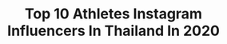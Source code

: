 ---
title: Top 10 Athletes Instagram Influencers In Thailand In 2020
description: >-
  Find top athletes Instagram influencers in Thailand in 2020. Most popular hashtags: #boxing #nevergiveup #training #kickboxing.
platform: Instagram
profiles:
  - username: "maratgrigorian"
    fullname: >-
      Marat Grigorian
    location: "Thailand"
    followers: 36872
    engagement: 947
    commentsToLikes: 0.013232
    avatar: "https://scontent-ams4-1.cdninstagram.com/v/t51.2885-19/s320x320/59555375_325621451461793_579063034333364224_n.jpg?_nc_ht=scontent-ams4-1.cdninstagram.com&_nc_ohc=ahNot9y4sEIAX9J0FkY&oh=61569a2cf9c282e4ed101be2c65b23e2&oe=5EBA9C54"
    verified: false
    hashtags: "#church, #lionheart, #mg, #culture"
  - username: "richyoranate"
    fullname: >-
      Richy Oranate D.caballes
    location: "Thailand"
    followers: 481160
    engagement: 1040
    commentsToLikes: 0.007749
    avatar: "https://scontent-lhr8-1.cdninstagram.com/v/t51.2885-19/s320x320/47691219_224294045117447_1940124121597739008_n.jpg?_nc_ht=scontent-lhr8-1.cdninstagram.com&_nc_ohc=Fe3nURbhPc0AX9ikq0A&oh=3c4afdc36b34257cbb3b650eca3b9c16&oe=5EBB1B2C"
    verified: true
    hashtags: "#sundayinsaintgermainth, #lauramercierthailand, #aurame, #godblessyou"
  - username: "tristando19"
    fullname: >-
      Tristan Do
    location: "Thailand"
    followers: 474552
    engagement: 322
    commentsToLikes: 0.004212
    avatar: "https://scontent-lhr8-1.cdninstagram.com/v/t51.2885-19/s320x320/15035091_895951410504303_4535057780322598912_a.jpg?_nc_ht=scontent-lhr8-1.cdninstagram.com&_nc_ohc=rs81WbzrnTcAX9GfMwd&oh=830a71a096f7454810b0c6c8b27928c9&oe=5EB9FA94"
    verified: true
    hashtags: "#repost, #bread, #sukhumvit47, #bangkokfoodies"
  - username: "gregorychoplinofficial"
    fullname: >-
      Gregory Choplin
    location: "Thailand"
    followers: 33777
    engagement: 291
    commentsToLikes: 0.020446
    avatar: "https://scontent-lhr8-1.cdninstagram.com/v/t51.2885-19/s320x320/30905366_1654844061230061_6893198209707933696_n.jpg?_nc_ht=scontent-lhr8-1.cdninstagram.com&_nc_ohc=c2-VgCB70H8AX9CdevR&oh=56612c0e2a5ee27e2a5f2c51df59ba21&oe=5EBB793F"
    verified: false
    hashtags: "#sinkorswim, #gogetit, #graffitiart, #conditioning"
  - username: "dinekeminten"
    fullname: >-
      𝔻𝕀ℕ𝔼𝕂𝔼 𝕄𝕀ℕ𝕋𝔼ℕ
    location: "Thailand"
    followers: 59799
    engagement: 309
    commentsToLikes: 0.082063
    avatar: "https://scontent-lhr8-1.cdninstagram.com/v/t51.2885-19/s320x320/75551284_2784751128222336_3130579444188577792_n.jpg?_nc_ht=scontent-lhr8-1.cdninstagram.com&_nc_ohc=ZM3bihRjHk0AX-H2LlP&oh=7542b29e6485820f28d8a5ebe73a4bc3&oe=5EBB17F3"
    verified: false
    hashtags: "#workoutwednesday, #throwback, #throwbackthursday, #stayathomechallenge"
  - username: "saharat_k"
    fullname: >-
      ▪️SAHARAT KLUABMAS▪️
    location: "Thailand"
    followers: 30739
    engagement: 155
    commentsToLikes: 0.008251
    avatar: "https://scontent-ams4-1.cdninstagram.com/v/t51.2885-19/s320x320/70244081_409361579724126_1872535681549467648_n.jpg?_nc_ht=scontent-ams4-1.cdninstagram.com&_nc_ohc=EualTKd2PLAAX_qPrm4&oh=e620e643999a8e44e33ed08e4e43a461&oe=5EB310D9"
    verified: false
    hashtags: "#loveu, #saharatprecompetition, #mensportphysique, #btu"
  - username: "jay_mystyle"
    fullname: >-
      ﷽
    location: "Thailand"
    followers: 24303
    engagement: 195
    commentsToLikes: 0.004910
    avatar: "https://scontent-lhr8-1.cdninstagram.com/v/t51.2885-19/s320x320/45388044_487847475035462_7660657845586624512_n.jpg?_nc_ht=scontent-lhr8-1.cdninstagram.com&_nc_ohc=i_-_261IaIcAX-UWJhn&oh=8de5b9e40ba04a233f8c639be4694631&oe=5EB90AA5"
    verified: false
    hashtags: "#jimmyknows, #ultimatenutrition, #musclefoodshop, #team"
  - username: "purya_rokhneh"
    fullname: >-
      Purya Rokhneh
    location: "Thailand"
    followers: 1971
    engagement: 2271
    commentsToLikes: 0.080854
    avatar: "https://scontent-ams4-1.cdninstagram.com/v/t51.2885-19/s320x320/40360548_258923664738974_9040035851676942336_n.jpg?_nc_ht=scontent-ams4-1.cdninstagram.com&_nc_ohc=Lk8HYVkrVO4AX_yJZOw&oh=8522d99b9ba644f6f78d59f84f0d84ad&oe=5EC38116"
    verified: false
    hashtags: "#yazd, #kermanshah, #thailand, #fasthands"
  - username: "boy_spinboy"
    fullname: >-
      Montree Bouwdok
    location: "Thailand"
    followers: 23107
    engagement: 946
    commentsToLikes: 0.007581
    avatar: "https://scontent-ams4-1.cdninstagram.com/v/t51.2885-19/s320x320/66841668_1225054914366928_7092807089667440640_n.jpg?_nc_ht=scontent-ams4-1.cdninstagram.com&_nc_ohc=SQ8Xge3maZ4AX9nbM6x&oh=5742ad6296c74b6e2f260a4f7502abd6&oe=5EBBB6A2"
    verified: false
    hashtags: "#redbullth, #redbull, #precision, #flowspin"
  - username: "olivernordin1"
    fullname: >-
      Oliver Nordin
    location: "Thailand"
    followers: 24385
    engagement: 899
    commentsToLikes: 0.019161
    avatar: "https://scontent-lhr8-1.cdninstagram.com/v/t51.2885-19/s320x320/33907318_1889275597790808_2722039036846800896_n.jpg?_nc_ht=scontent-lhr8-1.cdninstagram.com&_nc_ohc=h7SliR35tU0AX_joaGS&oh=e19541279d9732f5acff68b2f177b99e&oe=5EB9F77D"
    verified: false
    hashtags: "#balancebeam, #killerclown, #balancechallage, #lateforschool"
---
